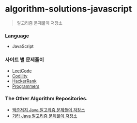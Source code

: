 # algorithm-solutions-javascript
> 알고리즘 문제풀이 저장소

### Language
- JavaScript

### 사이트 별 문제풀이
- [LeetCode](https://github.com/JESS2/javascript-algorithm-solutions/tree/master/src/leetCode)
- [Codility](https://github.com/JESS2/javascript-algorithm-solutions/tree/master/src/codility)
- [HackerRank](https://github.com/JESS2/algorithm-solutions-javascript/tree/master/src/hackerRank)
- [Programmers](https://github.com/JESS2/javascript-algorithm-solutions/tree/master/src/programmers)

### The Other Algorithm Repositories.
- [백준저지 Java 알고리즘 문제풀이 저장소](https://github.com/JESS2/boj-algorithm-solutions-java)
- [기타 Java 알고리즘 문제풀이 저장소](https://github.com/JESS2/algorithm-solutions-java)
